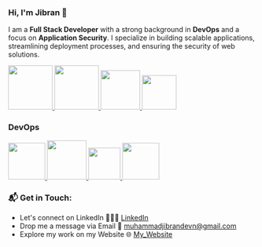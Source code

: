 ### Hi, I'm Jibran 👋

I am a **Full Stack Developer** with a strong background in **DevOps** and a focus on **Application Security**. I specialize in building scalable applications, streamlining deployment processes, and ensuring the security of web solutions.
 

<p float="left">
<a href="https://python.org/" target="_blank">
  <img src="https://drive.google.com/uc?export=view&id=1F4ToBG9N-N1af4_mNDsW9dMcby_VfzUZ" height="90" />
</a>

  <a href="https://python.org/" target="_blank" >
    <img src="https://media1.giphy.com/media/KAq5w47R9rmTuvWOWa/giphy.gif"  height="90" />
  </a>
  
  
  <a href="https://www.djangoproject.com/" target="_blank" >
    <img src="https://www.edgica.com/wp-content/files/django-logo-big.jpg"  height="80" /> 
  </a>
  

 
  <a href="https://www.w3.org/wiki/The_web_standards_model_-_HTML_CSS_and_JavaScript" target="_blank" >
    <img src="https://raw.githubusercontent.com/itsksaurabh/itsksaurabh/master/assets/html-css-js.png" height="70" />
  </a>
 </p>
 
### DevOps
  
 <p float="left">
   
  <a href="https://m.do.co/c/3bc2250b7076" target="_blank" >
    <img src="https://raw.githubusercontent.com/itsksaurabh/itsksaurabh/master/assets/do.gif"  height="75" />
  </a> 
     <a href="https://www.docker.com/" target="_blank" >
    <img src="https://raw.githubusercontent.com/itsksaurabh/itsksaurabh/master/assets/docker.gif"  height="80" /> 
  </a>
     <a href="https://docs.gitlab.com/ee/ci/" target="_blank" >
    <img src="https://raw.githubusercontent.com/itsksaurabh/itsksaurabh/master/assets/cicd.gif"  height="65" />
  </a>
  <a href="https://aws.amazon.com/" target="_blank" >
    <img src="https://raw.githubusercontent.com/itsksaurabh/itsksaurabh/master/assets/aws.gif"  height="75" />
  </a>
 </p>
 
### 📬 Get in Touch:
- Let's connect on LinkedIn 👨🏻‍💻 [LinkedIn](https://www.linkedin.com/in/muhammad-jibran220/)
- Drop me a message via Email 💌 muhammadjibrandevn@gmail.com
- Explore my work on my Website 🌐 [My_Website](muhammadjibran.netlify.app)
